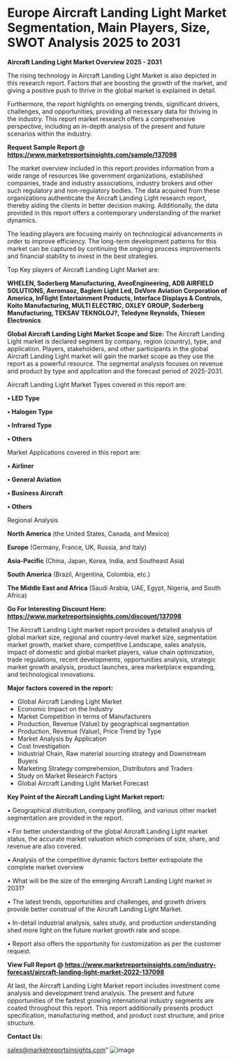 # Europe Aircraft Landing Light Market Segmentation, Main Players, Size, SWOT Analysis 2025 to 2031

<Strong> Aircraft Landing Light Market Overview 2025 - 2031</strong>

The rising technology in Aircraft Landing Light Market is also depicted in this research report. Factors that are boosting the growth of the market, and giving a positive push to thrive in the global market is explained in detail.

Furthermore, the report highlights on emerging trends, significant drivers, challenges, and opportunities, providing all necessary data for thriving in the industry. This report market research offers a comprehensive perspective, including an in-depth analysis of the present and future scenarios within the industry.

<strong>Request Sample Report @ <a href=https://www.marketreportsinsights.com/sample/137098>https://www.marketreportsinsights.com/sample/137098</a></strong>

The market overview included in this report provides information from a wide range of resources like government organizations, established companies, trade and industry associations, industry brokers and other such regulatory and non-regulatory bodies. The data acquired from these organizations authenticate the Aircraft Landing Light research report, thereby aiding the clients in better decision making. Additionally, the data provided in this report offers a contemporary understanding of the market dynamics.

The leading players are focusing mainly on technological advancements in order to improve efficiency. The long-term development patterns for this market can be captured by continuing the ongoing process improvements and financial stability to invest in the best strategies.

Top Key players of Aircraft Landing Light Market are:

<strong>WHELEN, Soderberg Manufacturing, AveoEngineering, ADB AIRFIELD SOLUTIONS, Aeromaoz, Baglem Light Led, DeVore Aviation Corporation of America, InFlight Entertainment Products, Interface Displays & Controls, Koito Manufacturing, MULTI ELECTRIC, OXLEY GROUP, Soderberg Manufacturing, TEKSAV TEKNOLOJ?, Teledyne Reynolds, Thiesen Electronics</strong>

<strong><b>Global Aircraft Landing Light Market Scope and Size:</b></strong>
The Aircraft Landing Light market is declared segment by company, region (country), type, and application. Players, stakeholders, and other participants in the global Aircraft Landing Light market will gain the market scope as they use the report as a powerful resource. The segmental analysis focuses on revenue and product by type and application and the forecast period of 2025-2031.

Aircraft Landing Light Market Types covered in this report are:

<strong>• LED Type

• Halogen Type

• Infrared Type

• Others</strong>

Market Applications covered in this report are:

<strong>• Airliner

• General Aviation

• Business Aircraft

• Others</strong> 

Regional Analysis

<strong>North America</strong> (the United States, Canada, and Mexico)

<strong>Europe</strong> (Germany, France, UK, Russia, and Italy)

<strong>Asia-Pacific</strong> (China, Japan, Korea, India, and Southeast Asia)

<strong>South America</strong> (Brazil, Argentina, Colombia, etc.)

<strong>The Middle East and Africa</strong> (Saudi Arabia, UAE, Egypt, Nigeria, and South Africa)

<strong>Go For Interesting Discount Here: <a href=https://www.marketreportsinsights.com/discount/137098>https://www.marketreportsinsights.com/discount/137098</a></strong>

The Aircraft Landing Light market report provides a detailed analysis of global market size, regional and country-level market size, segmentation market growth, market share, competitive Landscape, sales analysis, impact of domestic and global market players, value chain optimization, trade regulations, recent developments, opportunities analysis, strategic market growth analysis, product launches, area marketplace expanding, and technological innovations.

<strong><b>Major factors covered in the report:</b></strong>
<ul>
  <li>Global Aircraft Landing Light Market </li>
  <li>Economic Impact on the Industry</li>
  <li>Market Competition in terms of Manufacturers</li>
  <li>Production, Revenue (Value) by geographical segmentation</li>
  <li>Production, Revenue (Value), Price Trend by Type</li>
  <li>Market Analysis by Application</li>
  <li>Cost Investigation</li>
  <li>Industrial Chain, Raw material sourcing strategy and Downstream Buyers</li>
  <li>Marketing Strategy comprehension, Distributors and Traders</li>
  <li>Study on Market Research Factors</li>
  <li>Global Aircraft Landing Light Market Forecast</li>
</ul>

<strong><b>Key Point of the Aircraft Landing Light Market report:</b></strong>

• Geographical distribution, company profiling, and various other market segmentation are provided in the report.

• For better understanding of the global Aircraft Landing Light market status, the accurate market valuation which comprises of size, share, and revenue are also covered.

• Analysis of the competitive dynamic factors better extrapolate the complete market overview

• What will be the size of the emerging Aircraft Landing Light market in 2031?

• The latest trends, opportunities and challenges, and growth drivers provide better construal of the Aircraft Landing Light Market.

• In-detail industrial analysis, sales study, and production understanding shed more light on the future market growth rate and scope.

• Report also offers the opportunity for customization as per the customer request.

<strong><b>View Full Report @ <a href=https://www.marketreportsinsights.com/industry-forecast/aircraft-landing-light-market-2022-137098>https://www.marketreportsinsights.com/industry-forecast/aircraft-landing-light-market-2022-137098</a></b></strong>


At last, the Aircraft Landing Light Market report includes investment come analysis and development trend analysis. The present and future opportunities of the fastest growing international industry segments are coated throughout this report. This report additionally presents product specification, manufacturing method, and product cost structure, and price structure.

<strong>Contact Us:</strong>

sales@marketreportsinsights.com"
![image](https://github.com/user-attachments/assets/643d250e-e160-4329-a568-b5bf32df8d51)
